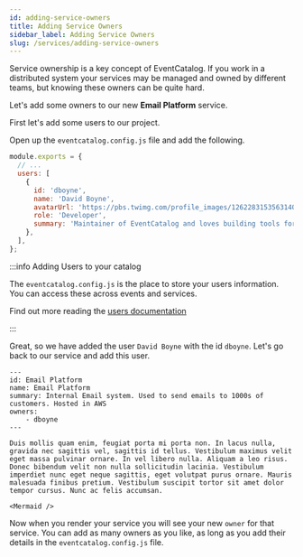 ```yaml
---
id: adding-service-owners
title: Adding Service Owners
sidebar_label: Adding Service Owners
slug: /services/adding-service-owners
---
```


Service ownership is a key concept of EventCatalog. If you work in a distributed system your services may be managed and owned by different teams, but knowing these owners can be quite hard.

Let's add some owners to our new **Email Platform** service.

First let's add some users to our project.

Open up the `eventcatalog.config.js` file and add the following.

```js title="/eventcatalog.config.js"
module.exports = {
  // ...
  users: [
    {
      id: 'dboyne',
      name: 'David Boyne',
      avatarUrl: 'https://pbs.twimg.com/profile_images/1262283153563140096/DYRDqKg6_400x400.png',
      role: 'Developer',
      summary: 'Maintainer of EventCatalog and loves building tools for Event Architectures.'
    },
  ],
};
```

:::info Adding Users to your catalog

The `eventcatalog.config.js` is the place to store your users information. You can access these across events and services.

Find out more reading the [users documentation](/docs/api/eventcatalog-config#users)

:::

Great, so we have added the user `David Boyne` with the id `dboyne`. Let's go back to our service and add this user.

```mdx title="/services/Email Platform/index.md"
---
id: Email Platform
name: Email Platform
summary: Internal Email system. Used to send emails to 1000s of customers. Hosted in AWS
owners:
    - dboyne
---

Duis mollis quam enim, feugiat porta mi porta non. In lacus nulla, gravida nec sagittis vel, sagittis id tellus. Vestibulum maximus velit eget massa pulvinar ornare. In vel libero nulla. Aliquam a leo risus. Donec bibendum velit non nulla sollicitudin lacinia. Vestibulum imperdiet nunc eget neque sagittis, eget volutpat purus ornare. Mauris malesuada finibus pretium. Vestibulum suscipit tortor sit amet dolor tempor cursus. Nunc ac felis accumsan.

<Mermaid />

```

Now when you render your service you will see your new `owner` for that service. You can add as many owners as you like, as long as you add their details in the `eventcatalog.config.js` file.